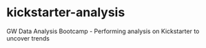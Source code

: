 # kickstarter-analysis
GW Data Analysis Bootcamp - Performing analysis on Kickstarter to uncover trends
